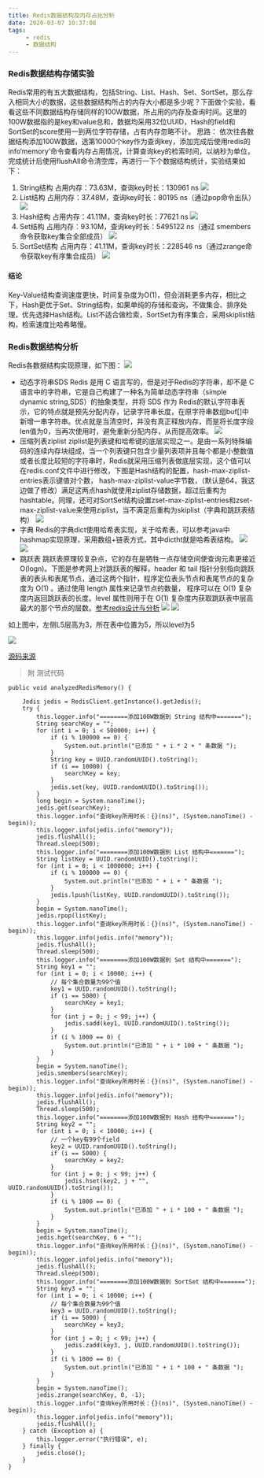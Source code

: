 ```yaml
---
title: Redis数据结构及内存占比分析
date: 2020-03-07 10:37:08
tags:
     - redis
     - 数据结构
---
```


### Redis数据结构存储实验
Redis常用的有五大数据结构，包括String、List、Hash、Set、SortSet，那么存入相同大小的数据，这些数据结构所占的内存大小都是多少呢？下面做个实验，看看这些不同数据结构存储同样的100W数据，所占用的内存及查询时间。这里的100W数据指的是key和value总和，数据均采用32位UUID，Hash的field和SortSet的score使用一到两位字符存储，占有内存忽略不计。
思路： 依次往各数据结构添加100W数据，选第10000个key作为查询key，添加完成后使用redis的 info‘memory’命令查看内存占用情况，计算查询key的检索时间，以纳秒为单位，完成统计后使用flushAll命令清空库，再进行一下个数据结构统计，实验结果如下：

1. String结构
占用内存：73.63M，查询key时长：130961 ns
![](https://bucketyy.oss-cn-beijing.aliyuncs.com/image/article/redis-string.png)
2. List结构
占用内存：37.48M，查询key时长：80195 ns（通过pop命令出队）
![](https://bucketyy.oss-cn-beijing.aliyuncs.com/image/article/redis-list.png)
3. Hash结构
占用内存：41.11M，查询key时长：77621 ns
![](https://bucketyy.oss-cn-beijing.aliyuncs.com/image/article/redis-hash.png)
4. Set结构
占用内存：93.10M，查询key时长：5495122 ns（通过 smembers命令获取key集合全部成员）
![](https://bucketyy.oss-cn-beijing.aliyuncs.com/image/article/redis-set.png)
5. SortSet结构
占用内存：41.11M，查询key时长：228546 ns（通过zrange命令获取key有序集合成员）
![](https://bucketyy.oss-cn-beijing.aliyuncs.com/image/article/redis-sortset.png)

#### 结论
Key-Value结构查询速度更快，时间复杂度为O(1)，但会消耗更多内存，相比之下，Hash更优于Set、String结构，如果单纯的存储和查询，不做集合、排序处理，优先选择Hash结构。List不适合做检索，SortSet为有序集合，采用skiplist结构，检索速度比哈希略慢。

### Redis数据结构分析
Redis各数据结构实现原理，如下图：
![](https://bucketyy.oss-cn-beijing.aliyuncs.com/image/article/redis-%E6%95%B0%E6%8D%AE%E7%BB%93%E6%9E%84.png)
-  动态字符串SDS
Redis 是用 C 语言写的，但是对于Redis的字符串，却不是 C 语言中的字符串，它是自己构建了一种名为简单动态字符串（simple dynamic string,SDS）的抽象类型，并将 SDS 作为 Redis的默认字符串表示，它的特点就是预先分配内存，记录字符串长度，在原字符串数组buf[]中新增一串字符串。优点就是当清空时，并没有真正释放内存，而是将长度字段len值为0，当再次使用时，避免重新分配内存，从而提高效率。
![](https://bucketyy.oss-cn-beijing.aliyuncs.com/image/article/redis-sources.png)
-  压缩列表ziplist
ziplist是列表键和哈希键的底层实现之一。是由一系列特殊编码的连续内存块组成，当一个列表键只包含少量列表项并且每个都是小整数值或者长度比较短的字符串时，Redis就采用压缩列表做底层实现，这个值可以在redis.conf文件中进行修改，下图是Hash结构的配置，hash-max-ziplist-entries表示键值对个数， hash-max-ziplist-value字节数，（默认是64，我这边做了修改）满足这两点hash就使用ziplist存储数据，超过后重构为hashtable。同理，还可对SortSet结构设置zset-max-ziplist-entries和zset-max-ziplist-value来使用ziplist，当不满足后重构为skiplist（字典和跳跃表结构）
![](https://bucketyy.oss-cn-beijing.aliyuncs.com/image/article/redis-config.png)
-  字典
Redis的字典dict使用哈希表实现，关于哈希表，可以参考java中hashmap实现原理，采用数组+链表方式，其中dictht就是哈希表结构。
![](https://bucketyy.oss-cn-beijing.aliyuncs.com/image/article/redis-sources1.png)
![](https://bucketyy.oss-cn-beijing.aliyuncs.com/image/article/redis-sources2.png)
-  跳跃表
跳跃表原理较复杂点，它的存在是牺牲一点存储空间使查询元素更接近O(logn)。下图是参考网上对跳跃表的解释，header 和 tail 指针分别指向跳跃表的表头和表尾节点，通过这两个指针，程序定位表头节点和表尾节点的复杂度为 O(1) 。通过使用 length 属性来记录节点的数量， 程序可以在 O(1) 复杂度内返回跳跃表的长度。level 属性则用于在 O(1) 复杂度内获取跳跃表中层高最大的那个节点的层数。[参考redis设计与分析](http://redisbook.com/preview/skiplist/datastruct.html)
![](https://bucketyy.oss-cn-beijing.aliyuncs.com/image/article/redis-simple.png)
![](https://bucketyy.oss-cn-beijing.aliyuncs.com/image/article/redis-simple2.png)

如上图中，左侧L5层高为3，所在表中位置为5，所以level为5

![](https://bucketyy.oss-cn-beijing.aliyuncs.com/image/article/redis-sources3.png)

[源码来源](https://github.com/antirez/redis)


> 附 测试代码

    public void analyzedRedisMemory() {
    
        Jedis jedis = RedisClient.getInstance().getJedis();
        try {
            this.logger.info("========添加100W数据到 String 结构中=======");
            String searchKey = "";
            for (int i = 0; i < 500000; i++) {
                if (i % 100000 == 0) {
                    System.out.println("已添加 " + i * 2 + " 条数据 ");
                }
                String key = UUID.randomUUID().toString();
                if (i == 10000) {
                    searchKey = key;
                }
                jedis.set(key, UUID.randomUUID().toString());
            }
            long begin = System.nanoTime();
            jedis.get(searchKey);
            this.logger.info("查询key所用时长：{}(ns)", (System.nanoTime() - begin));
            this.logger.info(jedis.info("memory"));
            jedis.flushAll();
            Thread.sleep(500);
            this.logger.info("========添加100W数据到 List 结构中=======");
            String listKey = UUID.randomUUID().toString();
            for (int i = 0; i < 1000000; i++) {
                if (i % 100000 == 0) {
                    System.out.println("已添加 " + i + " 条数据 ");
                }
                jedis.lpush(listKey, UUID.randomUUID().toString());
            }
            begin = System.nanoTime();
            jedis.rpop(listKey);
            this.logger.info("查询key所用时长：{}(ns)", (System.nanoTime() - begin));
            this.logger.info(jedis.info("memory"));
            jedis.flushAll();
            Thread.sleep(500);
            this.logger.info("========添加100W数据到 Set 结构中=======");
            String key1 = "";
            for (int i = 0; i < 10000; i++) {
                // 每个集合数量为99个值
                key1 = UUID.randomUUID().toString();
                if (i == 5000) {
                    searchKey = key1;
                }
                for (int j = 0; j < 99; j++) {
                    jedis.sadd(key1, UUID.randomUUID().toString());
                }
                if (i % 1000 == 0) {
                    System.out.println("已添加 " + i * 100 + " 条数据 ");
                }
            }
            begin = System.nanoTime();
            jedis.smembers(searchKey);
            this.logger.info("查询key所用时长：{}(ns)", (System.nanoTime() - begin));
            this.logger.info(jedis.info("memory"));
            jedis.flushAll();
            Thread.sleep(500);
            this.logger.info("========添加100W数据到 Hash 结构中=======");
            String key2 = "";
            for (int i = 0; i < 10000; i++) {
                // 一个key有99个field
                key2 = UUID.randomUUID().toString();
                if (i == 5000) {
                    searchKey = key2;
                }
                for (int j = 0; j < 99; j++) {
                    jedis.hset(key2, j + "", UUID.randomUUID().toString());
                }
                if (i % 1000 == 0) {
                    System.out.println("已添加 " + i * 100 + " 条数据 ");
                }
            }
            begin = System.nanoTime();
            jedis.hget(searchKey, 6 + "");
            this.logger.info("查询key所用时长：{}(ns)", (System.nanoTime() - begin));
            this.logger.info(jedis.info("memory"));
            jedis.flushAll();
            Thread.sleep(500);
            this.logger.info("========添加100W数据到 SortSet 结构中=======");
            String key3 = "";
            for (int i = 0; i < 10000; i++) {
                // 每个集合数量为99个值
                key3 = UUID.randomUUID().toString();
                if (i == 5000) {
                    searchKey = key3;
                }
                for (int j = 0; j < 99; j++) {
                    jedis.zadd(key3, j, UUID.randomUUID().toString());
                }
                if (i % 1000 == 0) {
                    System.out.println("已添加 " + i * 100 + " 条数据 ");
                }
            }
            begin = System.nanoTime();
            jedis.zrange(searchKey, 0, -1);
            this.logger.info("查询key所用时长：{}(ns)", (System.nanoTime() - begin));
            this.logger.info(jedis.info("memory"));
            jedis.flushAll();
        } catch (Exception e) {
            this.logger.error("执行错误", e);
        } finally {
            jedis.close();
        }
    }
    




